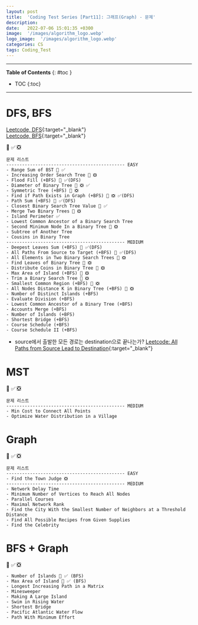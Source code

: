 ```yaml
---
layout: post
title:  'Coding Test Series [Part11]: 그래프(Graph) - 문제'
description: 
date:   2022-07-06 15:01:35 +0300
image:  '/images/algorithm_logo.webp'
logo_image:  '/images/algorithm_logo.webp'
categories: CS
tags: Coding_Test
---
```

---

**Table of Contents**
{: #toc }
*  TOC
{:toc}

---

# DFS, BFS

[Leetcode, DFS](https://leetcode.com/tag/depth-first-search/){:target="_blank"}   
[Leetcode, BFS](https://leetcode.com/tag/breadth-first-search/){:target="_blank"}  

💟 ✅ ❎   

```
문제 리스트
--------------------------------------------- EASY
- Range Sum of BST 💟 ✅ 
- Increasing Order Search Tree 💟 ❎
- Flood Fill (+BFS) 💟 ✅(DFS)
- Diameter of Binary Tree 💟 ❎ ✅ 
- Symmetric Tree (+BFS) 💟 ❎
- Find if Path Exists in Graph (+BFS) 💟 ❎ ✅(DFS)
- Path Sum (+BFS) 💟 ✅(DFS) 
- Closest Binary Search Tree Value 💟 ✅
- Merge Two Binary Trees 💟 ❎
- Island Perimeter ✅
- Lowest Common Ancestor of a Binary Search Tree
- Second Minimum Node In a Binary Tree 💟 ❎
- Subtree of Another Tree
- Cousins in Binary Tree
--------------------------------------------- MEDIUM
- Deepest Leaves Sum (+BFS) 💟 ✅(DFS)
- All Paths From Source to Target (+BFS) 💟 ✅(DFS)
- All Elements in Two Binary Search Trees 💟 ❎
- Find Leaves of Binary Tree 💟 ❎
- Distribute Coins in Binary Tree 💟 ❎
- Max Area of Island (+BFS) 💟 ❎
- Trim a Binary Search Tree 💟 ❎
- Smallest Common Region (+BFS) 💟 ❎
- All Nodes Distance K in Binary Tree (+BFS) 💟 ❎
- Number of Distinct Islands (+BFS)
- Evaluate Division (+BFS)
- Lowest Common Ancestor of a Binary Tree (+BFS)
- Accounts Merge (+BFS)
- Number of Islands (+BFS)
- Shortest Bridge (+BFS)
- Course Schedule (+BFS)
- Course Schedule II (+BFS)
```


- source에서 출발한 모든 경로는 destination으로 끝나는가?
[Leetcode: All Paths from Source Lead to Destination](https://leetcode.com/problems/all-paths-from-source-lead-to-destination/){:target="_blank"}  


# MST

💟 ✅ ❎   

```
문제 리스트
--------------------------------------------- MEDIUM
- Min Cost to Connect All Points
- Optimize Water Distribution in a Village
```

# Graph

💟 ✅ ❎   

```
문제 리스트
--------------------------------------------- EASY
- Find the Town Judge ❎
--------------------------------------------- MEDIUM
- Network Delay Time
- Minimum Number of Vertices to Reach All Nodes
- Parallel Courses
- Maximal Network Rank
- Find the City With the Smallest Number of Neighbors at a Threshold Distance
- Find All Possible Recipes from Given Supplies
- Find the Celebrity
```

# BFS + Graph

💟 ✅ ❎   

```
- Number of Islands 💟 ✅ (BFS)
- Max Area of Island 💟 ✅ (BFS)
- Longest Increasing Path in a Matrix
- Minesweeper
- Making A Large Island
- Swim in Rising Water
- Shortest Bridge
- Pacific Atlantic Water Flow
- Path With Minimum Effort
```